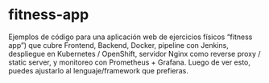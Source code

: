 # fitness-app
Ejemplos de código para una aplicación web de ejercicios físicos “fitness app”) que cubre Frontend, Backend, Docker, pipeline con Jenkins, despliegue en Kubernetes / OpenShift, servidor Nginx como reverse proxy / static server, y monitoreo con Prometheus + Grafana. Luego de ver esto, puedes ajustarlo al lenguaje/framework que prefieras.
